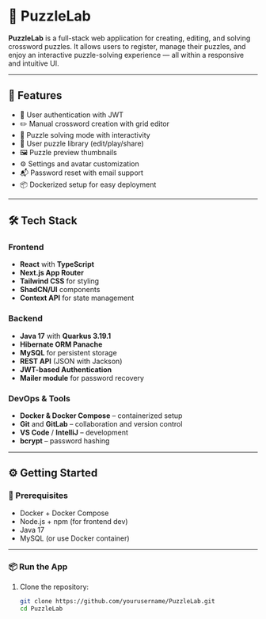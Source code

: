 # 🧩 PuzzleLab

**PuzzleLab** is a full-stack web application for creating, editing, and solving crossword puzzles. It allows users to register, manage their puzzles, and enjoy an interactive puzzle-solving experience — all within a responsive and intuitive UI.

---

## 🚀 Features

- 🔐 User authentication with JWT
- ✏️ Manual crossword creation with grid editor
- 🧠 Puzzle solving mode with interactivity
- 📁 User puzzle library (edit/play/share)
- 🖼️ Puzzle preview thumbnails
- ⚙️ Settings and avatar customization
- 📬 Password reset with email support
- 📦 Dockerized setup for easy deployment

---

## 🛠️ Tech Stack

### Frontend
- **React** with **TypeScript**
- **Next.js App Router**
- **Tailwind CSS** for styling
- **ShadCN/UI** components
- **Context API** for state management

### Backend
- **Java 17** with **Quarkus 3.19.1**
- **Hibernate ORM Panache**
- **MySQL** for persistent storage
- **REST API** (JSON with Jackson)
- **JWT-based Authentication**
- **Mailer module** for password recovery

### DevOps & Tools
- **Docker & Docker Compose** – containerized setup
- **Git** and **GitLab** – collaboration and version control
- **VS Code** / **IntelliJ** – development
- **bcrypt** – password hashing

---

## ⚙️ Getting Started

### 🧩 Prerequisites

- Docker + Docker Compose
- Node.js + npm (for frontend dev)
- Java 17
- MySQL (or use Docker container)

---

### 📦 Run the App

1. Clone the repository:
   ```bash
   git clone https://github.com/yourusername/PuzzleLab.git
   cd PuzzleLab
